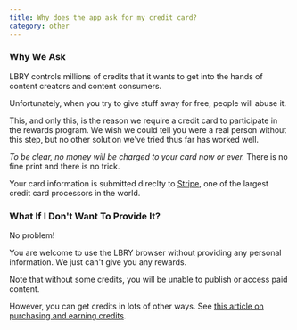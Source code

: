 ```yaml
---
title: Why does the app ask for my credit card?
category: other
---
```


### Why We Ask

LBRY controls millions of credits that it wants to get into the hands of content creators and content consumers.

Unfortunately, when you try to give stuff away for free, people will abuse it.

This, and only this, is the reason we require a credit card to participate in the rewards program. We wish we could tell you were a real person without this step, but no other solution we've tried thus far has worked well.

*To be clear, no money will be charged to your card now or ever.* There is no fine print and there is no trick.

Your card information is submitted direclty to [Stripe](https://stripe.com), one of the largest credit card processors in the world.

### What If I Don't Want To Provide It?

No problem!

You are welcome to use the LBRY browser without providing any personal information. We just can't give you any rewards.

Note that without some credits, you will be unable to publish or access paid content.

However, you can get credits in lots of other ways. See [this article on purchasing and earning credits](https://lbry.io/faq/earn-credits).

